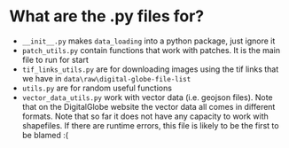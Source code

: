 # What are the .py files for?
- `__init__.py` makes `data_loading` into a python package, just ignore it
- `patch_utils.py` contain functions that work with patches. It is the main file to run for start 
- `tif_links_utils.py` are for downloading images using the tif links that we have in `data\raw\digital-globe-file-list`
- `utils.py` are for random useful functions
- `vector_data_utils.py` work with vector data (i.e. geojson files). Note that on the DigitalGlobe website the vector data all comes in different formats. Note that so far it does not have any capacity to work with shapefiles. If there are runtime errors, this file is likely to be the first to be blamed :(